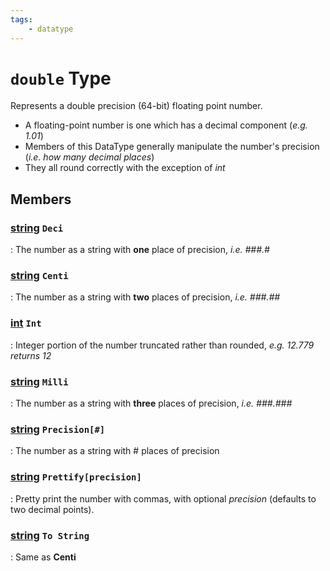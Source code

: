 ```yaml
---
tags:
    - datatype
---
```

# `double` Type

Represents a double precision (64-bit) floating point number.

* A floating-point number is one which has a decimal component (_e.g. 1.01_)
* Members of this DataType generally manipulate the number's precision (_i.e. how many decimal places_)
* They all round correctly with the exception of _int_

## Members

### [string][string] `Deci`

:   The number as a string with **one** place of precision, _i.e. ###.#_

### [string][string] `Centi`

:   The number as a string with **two** places of precision, _i.e. ###.##_

### [int][int] `Int`

:   Integer portion of the number truncated rather than rounded, _e.g. 12.779 returns 12_

### [string][string] `Milli`

:   The number as a string with **three** places of precision, _i.e. ###.###_

### [string][string] `Precision[#]`

:   The number as a string with # places of precision

### [string][string] `Prettify[precision]`

:   Pretty print the number with commas, with optional _precision_ (defaults to two decimal points).

### [string][string] `To String`

:   Same as **Centi**

[int]: datatype-int.md
[string]: datatype-string.md
[achievementobj]: datatype-achievementobj.md
[bool]: datatype-bool.md
[time]: datatype-time.md
[achievement]: datatype-achievement.md
[achievementcat]: datatype-achievementcat.md
[altability]: datatype-altability.md
[spell]: datatype-spell.md
[bandolieritem]: #bandolieritem-datatype
[int64]: datatype-int64.md
[timestamp]: datatype-timestamp.md
[float]: datatype-float.md
[buff]: datatype-buff.md
[spawn]: datatype-spawn.md
[auratype]: datatype-auratype.md
[item]: datatype-item.md
[worldlocation]: datatype-worldlocation.md
[ticks]: datatype-ticks.md
[fellowship]: datatype-fellowship.md
[strinrg]: datatype-string.md
[xtarget]: datatype-xtarget.md
